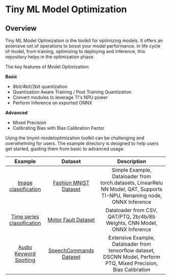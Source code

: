 # Tiny ML Model Optimization

## Overview

Tiny ML Model Optimization is the toolkit for optimizing models. It offers an extensive set of operations to boost your model performance. In life cycle of model, from training, optimizing to deploying and inference, this repository helps in the optimization phase. 

The key features of Model Optimization:

**Basic**
- 8bit/4bit/2bit quantization
- Quantization Aware Training / Post Training Quantization
- Convert modules to leverage TI's NPU power
- Perform Inference on exported ONNX

**Advanced**
- Mixed Precision
- Calibrating Bias with Bias Calibration Factor

Using the tinyml-modeloptimization toolkit can be challenging and overwhelming for users. The example directory is designed to help users get started, guiding them from basic to advanced usage.

| Example     |  Dataset          | Description |
|:-----------------------:|:---------------:| :----: |
|[Image classification](./fmnist_image_classification)|[Fashion MNIST Dataset](https://pytorch.org/vision/stable/generated/torchvision.datasets.FashionMNIST.html) | Simple Example, Dataloader from torch.datasets, LinearRelu NN Model, QAT, Supports TI-NPU, Renaming node, ONNX Inference |
|[Time series classification](./motor_fault_time_series_classification)| [Motor Fault Dataset](./motor_fault_time_series_classification/motor_fault_dataset.csv) | Dataloader from CSV, QAT/PTQ, 2b/4b/8b Weights, CNN Model, ONNX Inference |
|[Audio Keyword Spotting](./audio_keyword_spotting)| [SpeechCommands Dataset](https://www.tensorflow.org/datasets/catalog/speech_commands) | Extensive Example, Dataloader from tensorflow dataset, DSCNN Model, Perform PTQ, Mixed Precision, Bias Calibration |





